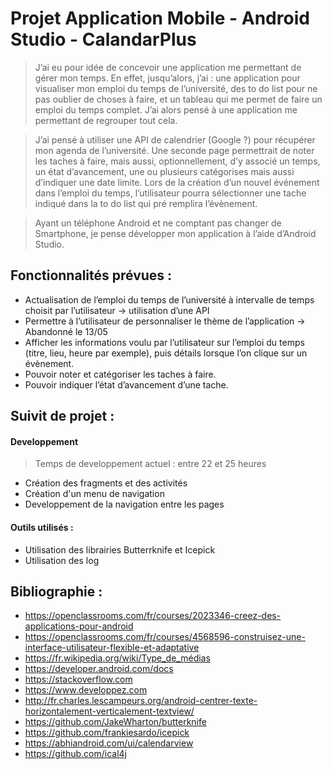 # Projet Application Mobile - Android Studio - CalandarPlus

>J’ai eu pour idée de concevoir une application me permettant de gérer mon temps. En effet, jusqu’alors, j’ai : une application pour visualiser mon emploi du temps de l’université, des to do list pour ne pas oublier de choses à faire, et un tableau qui me permet de faire un emploi du temps complet. J’ai alors pensé à une application me permettant de regrouper tout cela.


>J’ai pensé à utiliser une API de calendrier (Google ?) pour récupérer mon agenda de l’université. Une seconde page permettrait de noter les taches à faire, mais aussi,  optionnellement, d’y associé un temps, un état d’avancement, une ou plusieurs catégorises mais aussi d’indiquer une date limite. Lors de la création d’un nouvel événement dans l’emploi du temps, l’utilisateur pourra sélectionner une tache indiqué dans la to do list qui pré remplira l’évènement.


>Ayant un téléphone Android et ne comptant pas changer de Smartphone, je pense développer mon application à l’aide d’Android Studio.

## Fonctionnalités prévues :
- Actualisation de l’emploi du temps de l’université à intervalle de temps choisit par l’utilisateur -> utilisation d’une API
- Permettre à l’utilisateur de personnaliser le thème de l’application  -> Abandonné le 13/05
- Afficher les informations voulu par l’utilisateur sur l’emploi du temps (titre, lieu, heure par exemple), puis détails lorsque l’on clique sur un évènement.
- Pouvoir noter et catégoriser les taches à faire.
- Pouvoir indiquer l’état d’avancement d’une tache.

## Suivit de projet :
#### Developpement

>Temps de developpement actuel : entre 22 et 25 heures

- Création des fragments et des activités
- Création d'un menu de navigation
- Developpement de la navigation entre les pages


#### Outils utilisés :
- Utilisation des librairies Butterrknife et Icepick
- Utilisation des log


## Bibliographie :
- https://openclassrooms.com/fr/courses/2023346-creez-des-applications-pour-android
- https://openclassrooms.com/fr/courses/4568596-construisez-une-interface-utilisateur-flexible-et-adaptative
- https://fr.wikipedia.org/wiki/Type_de_médias
- https://developer.android.com/docs
- https://stackoverflow.com
- https://www.developpez.com
- http://fr.charles.lescampeurs.org/android-centrer-texte-horizontalement-verticalement-textview/
- https://github.com/JakeWharton/butterknife
- https://github.com/frankiesardo/icepick
- https://abhiandroid.com/ui/calendarview
- https://github.com/ical4j
